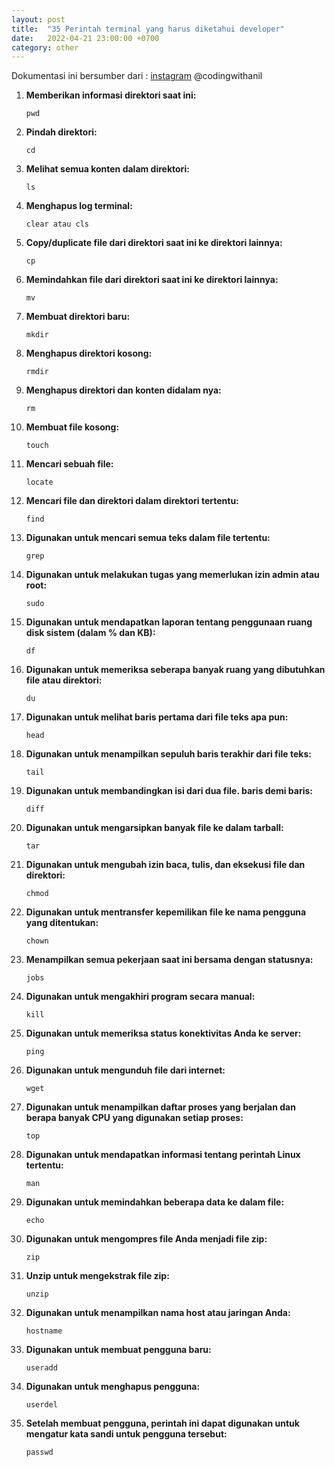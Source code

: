 ```yaml
---
layout: post
title:  "35 Perintah terminal yang harus diketahui developer"
date:   2022-04-21 23:00:00 +0700
category: other
---
```

Dokumentasi ini bersumber dari : [instagram](https://www.instagram.com/p/CcfSSimviTX/?igshid=YmMyMTA2M2Y=) @codingwithanil

1. **Memberikan informasi direktori saat ini:**

    ```terminal
    pwd
    ```

2. **Pindah direktori:**

    ```terminal
    cd
    ```

3. **Melihat semua konten dalam direktori:**

    ```terminal
    ls
    ```

4. **Menghapus log terminal:**

    ```terminal
    clear atau cls
    ```

5. **Copy/duplicate file dari direktori saat ini ke direktori lainnya:**

    ```terminal
    cp
    ```
6. **Memindahkan file dari direktori saat ini ke direktori lainnya:**

    ```terminal
    mv
    ```

7. **Membuat direktori baru:**

    ```terminal
    mkdir
    ```

8. **Menghapus direktori kosong:**

    ```terminal
    rmdir
    ```

9. **Menghapus direktori dan konten didalam nya:**

    ```terminal
    rm
    ```

10. **Membuat file kosong:**

    ```terminal
    touch
    ```

11. **Mencari sebuah file:**

    ```terminal
    locate
    ```
12. **Mencari file dan direktori dalam direktori tertentu:**

    ```terminal
    find
    ```
13. **Digunakan untuk mencari semua teks dalam file tertentu:**

    ```terminal
    grep
    ```
14. **Digunakan untuk melakukan tugas yang memerlukan izin admin atau root:**

    ```terminal
    sudo
    ```
15. **Digunakan untuk mendapatkan laporan tentang penggunaan ruang disk sistem (dalam % dan KB):**

    ```terminal
    df
    ```
16. **Digunakan untuk memeriksa seberapa banyak ruang yang dibutuhkan file atau direktori:**

    ```terminal
    du
    ```
17. **Digunakan untuk melihat baris pertama dari file teks apa pun:**

    ```terminal
    head
    ```
18. **Digunakan untuk menampilkan sepuluh baris terakhir dari file teks:**

    ```terminal
    tail
    ```
19. **Digunakan untuk membandingkan isi dari dua file. baris demi baris:**

    ```terminal
    diff
    ```
20. **Digunakan untuk mengarsipkan banyak file ke dalam tarball:**

    ```terminal
    tar
    ```
21. **Digunakan untuk mengubah izin baca, tulis, dan eksekusi file dan direktori:**

    ```terminal
    chmod
    ```
22. **Digunakan untuk mentransfer kepemilikan file ke nama pengguna yang ditentukan:**

    ```terminal
    chown
    ```
23. **Menampilkan semua pekerjaan saat ini bersama dengan statusnya:**

    ```terminal
    jobs
    ```
24. **Digunakan untuk mengakhiri program secara manual:**

    ```terminal
    kill
    ```
25. **Digunakan untuk memeriksa status konektivitas Anda ke server:**

    ```terminal
    ping
    ```
26. **Digunakan untuk mengunduh file dari internet:**

    ```terminal
    wget
    ```
27. **Digunakan untuk menampilkan daftar proses yang berjalan dan berapa banyak CPU yang digunakan setiap proses:**

    ```terminal
    top
    ```
28. **Digunakan untuk mendapatkan informasi tentang perintah Linux tertentu:**

    ```terminal
    man
    ```
29. **Digunakan untuk memindahkan beberapa data ke dalam file:**

    ```terminal
    echo
    ```
30. **Digunakan untuk mengompres file Anda menjadi file zip:**

    ```terminal
    zip
    ```
31. **Unzip untuk mengekstrak file zip:**

    ```terminal
    unzip
    ```
32. **Digunakan untuk menampilkan nama host atau jaringan Anda:**

    ```terminal
    hostname
    ```
33. **Digunakan untuk membuat pengguna baru:**

    ```terminal
    useradd
    ```
34. **Digunakan untuk menghapus pengguna:**

    ```terminal
    userdel
    ```
35. **Setelah membuat pengguna, perintah ini dapat digunakan untuk mengatur kata sandi untuk pengguna tersebut:**

    ```terminal
    passwd
    ```